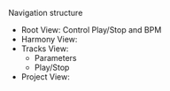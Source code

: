 Navigation structure

- Root View: 
  Control Play/Stop and BPM
- Harmony View:
- Tracks View: 
  - Parameters
  - Play/Stop
- Project View:
